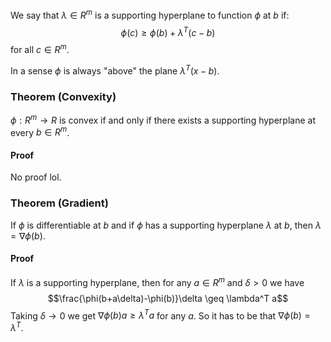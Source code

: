 We say that $\lambda\in R^m$ is a supporting hyperplane to function $\phi$ at $b$ if:
$$\phi(c)\geq \phi(b)+\lambda^T(c-b)$$
for all $c\in R^m$.

In a sense $\phi$ is always "above" the plane $\lambda^T(x-b)$.

### Theorem (Convexity)
$\phi:R^m\rightarrow R$ is convex if and only if there exists a supporting hyperplane at every $b\in R^m$.
#### Proof
No proof lol.

### Theorem (Gradient)
If $\phi$ is differentiable at $b$ and if $\phi$ has a supporting hyperplane $\lambda$ at $b$, then $\lambda=\nabla\phi(b)$.
#### Proof
If $\lambda$ is a supporting hyperplane, then for any $a\in R^m$ and $\delta>0$ we have 
$$\frac{\phi(b+a\delta)-\phi(b)}\delta \geq \lambda^T a$$
Taking $\delta\rightarrow 0$ we get $\nabla\phi(b)a\geq\lambda^Ta$ for any $a$. So it has to be that $\nabla\phi(b)=\lambda^T$.